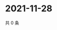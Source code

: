 # 2021-11-28

共 0 条

<!-- BEGIN WEIBO -->
<!-- 最后更新时间 Sun Nov 28 2021 13:12:30 GMT+0800 (China Standard Time) -->

<!-- END WEIBO -->
